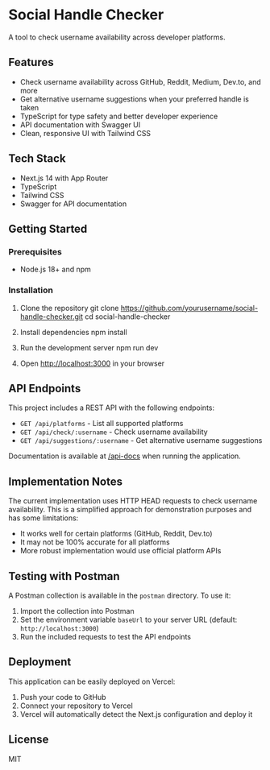 # Social Handle Checker

A tool to check username availability across developer platforms.

## Features

- Check username availability across GitHub, Reddit, Medium, Dev.to, and more
- Get alternative username suggestions when your preferred handle is taken
- TypeScript for type safety and better developer experience
- API documentation with Swagger UI
- Clean, responsive UI with Tailwind CSS

## Tech Stack

- Next.js 14 with App Router
- TypeScript
- Tailwind CSS
- Swagger for API documentation

## Getting Started

### Prerequisites

- Node.js 18+ and npm

### Installation

1. Clone the repository
   git clone https://github.com/yourusername/social-handle-checker.git
   cd social-handle-checker

2. Install dependencies
   npm install

3. Run the development server
   npm run dev

4. Open [http://localhost:3000](http://localhost:3000) in your browser

## API Endpoints

This project includes a REST API with the following endpoints:

- `GET /api/platforms` - List all supported platforms
- `GET /api/check/:username` - Check username availability
- `GET /api/suggestions/:username` - Get alternative username suggestions

Documentation is available at [/api-docs](/api-docs) when running the application.

## Implementation Notes

The current implementation uses HTTP HEAD requests to check username availability. This is a simplified approach for demonstration purposes and has some limitations:

- It works well for certain platforms (GitHub, Reddit, Dev.to)
- It may not be 100% accurate for all platforms
- More robust implementation would use official platform APIs

## Testing with Postman

A Postman collection is available in the `postman` directory. To use it:

1. Import the collection into Postman
2. Set the environment variable `baseUrl` to your server URL (default: `http://localhost:3000`)
3. Run the included requests to test the API endpoints

## Deployment

This application can be easily deployed on Vercel:

1. Push your code to GitHub
2. Connect your repository to Vercel
3. Vercel will automatically detect the Next.js configuration and deploy it

## License

MIT

